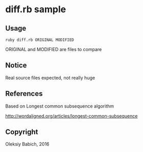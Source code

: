 # diff.rb sample

## Usage

```
ruby diff.rb ORIGINAL MODIFIED
```

ORIGINAL and MODIFIED are files to compare 

## Notice 

Real source files expected, not really huge

## References

Based on Longest common subsequence algorithm

http://wordaligned.org/articles/longest-common-subsequence

## Copyright

Oleksiy Babich, 2016
